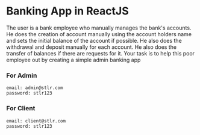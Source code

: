 # Banking App in ReactJS

The user is a bank employee who manually manages the bank's accounts.
He does the creation of account manually using the account holders name and sets the initial balance of the account if possible. He also does the withdrawal and deposit manually for each account.
He also does the transfer of balances if there are requests for it.
Your task is to help this poor employee out by creating a simple admin banking app

### For Admin
```
email: admin@stlr.com
password: stlr123
```

### For Client
```
email: client@stlr.com
password: stlr123
```